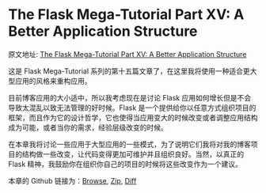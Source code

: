 The Flask Mega-Tutorial Part XV: A Better Application Structure
===

原文地址: [The Flask Mega-Tutorial Part XV: A Better Application Structure](https://blog.miguelgrinberg.com/post/the-flask-mega-tutorial-part-xv-a-better-application-structure)

这是 Flask Mega-Tutorial 系列的第十五篇文章了，在这里我将使用一种适合更大型应用的风格来重构应用。

目前博客应用的大小适中，所以我考虑现在是讨论 Flask 应用如何增长但是不会导致太混乱以致无法管理的好时候。Flask 是一个提供给你以任意方式组织项目的框架，而且作为它的设计哲学，它也使得当应用变大的时候改变或者调整应用结构成为可能，或者当你的需求，经验层级改变的时候。

在本章我将讨论一些应用于大型应用的一些模式，为了说明它们我将对我的博客项目的结构做一些改变，让代码变得更加可维护并且组织良好。当然，以真正的 Flask 精神，我鼓励你在组织你自己的项目的时候将这些改变作为一个建议。

本章的 Github 链接为：[Browse](https://github.com/miguelgrinberg/microblog/tree/v0.15), [Zip](https://github.com/miguelgrinberg/microblog/archive/v0.15.zip), [Diff](https://github.com/miguelgrinberg/microblog/compare/v0.14...v0.15)
